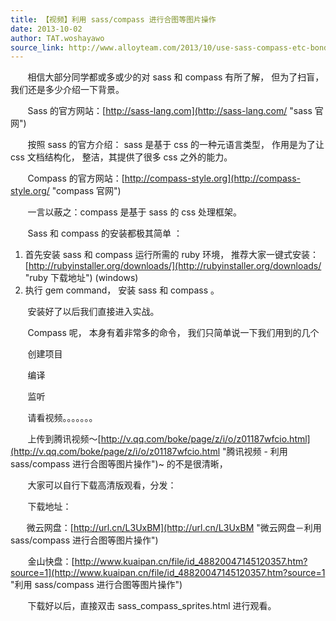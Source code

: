 ```yaml
---
title: 【视频】利用 sass/compass 进行合图等图片操作
date: 2013-10-02
author: TAT.woshayawo
source_link: http://www.alloyteam.com/2013/10/use-sass-compass-etc-bond-graph/
---
```


<!-- {% raw %} - for jekyll -->

       相信大部分同学都或多或少的对 sass 和 compass 有所了解， 但为了扫盲， 我们还是多少介绍一下背景。

       Sass 的官方网站：[http://sass-lang.com](http://sass-lang.com/ "sass 官网")

       按照 sass 的官方介绍： sass 是基于 css 的一种元语言类型， 作用是为了让 css 文档结构化， 整洁，其提供了很多 css 之外的能力。

       Compass 的官方网站：[http://compass-style.org](http://compass-style.org/ "compass 官网")

       一言以蔽之：compass 是基于 sass 的 css 处理框架。

       Sass 和 compass 的安装都极其简单 ：

1.  首先安装 sass 和 compass 运行所需的 ruby 环境， 推荐大家一键式安装：[http://rubyinstaller.org/downloads/](http://rubyinstaller.org/downloads/ "ruby 下载地址") (windows)
2.  执行 gem command， 安装 sass 和 compass 。

       安装好了以后我们直接进入实战。

       Compass 呢， 本身有着非常多的命令， 我们只简单说一下我们用到的几个

       创建项目

       编译

       监听

       请看视频。。。。。。。

       上传到腾讯视频～[http://v.qq.com/boke/page/z/i/o/z01187wfcio.html](http://v.qq.com/boke/page/z/i/o/z01187wfcio.html "腾讯视频 - 利用 sass/compass 进行合图等图片操作")~ 的不是很清晰，

       大家可以自行下载高清版观看，分发：

       下载地址：

　   微云网盘：[http://url.cn/L3UxBM](http://url.cn/L3UxBM "微云网盘－利用 sass/compass 进行合图等图片操作")

       金山快盘：[http://www.kuaipan.cn/file/id_48820047145120357.htm?source=1](http://www.kuaipan.cn/file/id_48820047145120357.htm?source=1 "利用 sass/compass 进行合图等图片操作")

       下载好以后，直接双击 sass_compass_sprites.html 进行观看。


<!-- {% endraw %} - for jekyll -->